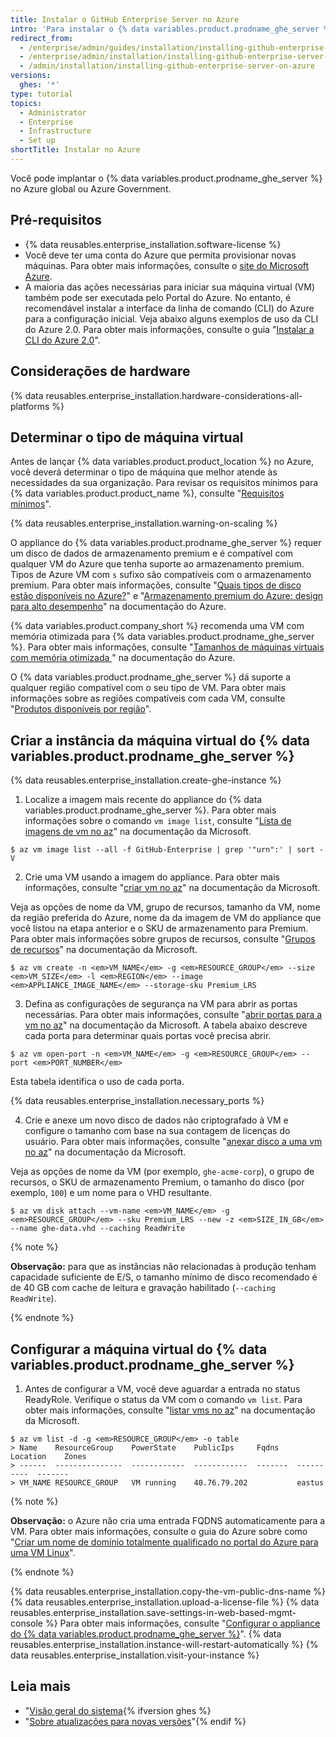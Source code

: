 ```yaml
---
title: Instalar o GitHub Enterprise Server no Azure
intro: 'Para instalar o {% data variables.product.prodname_ghe_server %} no Azure, você deve fazer a implantação em uma instância da série DS e usar o armazenamento Premium-LRS.'
redirect_from:
  - /enterprise/admin/guides/installation/installing-github-enterprise-on-azure/
  - /enterprise/admin/installation/installing-github-enterprise-server-on-azure
  - /admin/installation/installing-github-enterprise-server-on-azure
versions:
  ghes: '*'
type: tutorial
topics:
  - Administrator
  - Enterprise
  - Infrastructure
  - Set up
shortTitle: Instalar no Azure
---
```


Você pode implantar o {% data variables.product.prodname_ghe_server %} no Azure global ou Azure Government.

## Pré-requisitos

- {% data reusables.enterprise_installation.software-license %}
- Você deve ter uma conta do Azure que permita provisionar novas máquinas. Para obter mais informações, consulte o [site do Microsoft Azure](https://azure.microsoft.com).
- A maioria das ações necessárias para iniciar sua máquina virtual (VM) também pode ser executada pelo Portal do Azure. No entanto, é recomendável instalar a interface da linha de comando (CLI) do Azure para a configuração inicial. Veja abaixo alguns exemplos de uso da CLI do Azure 2.0. Para obter mais informações, consulte o guia "[Instalar a CLI do Azure 2.0](https://docs.microsoft.com/cli/azure/install-azure-cli?view=azure-cli-latest)".

## Considerações de hardware

{% data reusables.enterprise_installation.hardware-considerations-all-platforms %}

## Determinar o tipo de máquina virtual

Antes de lançar {% data variables.product.product_location %} no Azure, você deverá determinar o tipo de máquina que melhor atende às necessidades da sua organização. Para revisar os requisitos mínimos para {% data variables.product.product_name %}, consulte "[Requisitos mínimos](#minimum-requirements)".

{% data reusables.enterprise_installation.warning-on-scaling %}

O appliance do {% data variables.product.prodname_ghe_server %} requer um disco de dados de armazenamento premium e é compatível com qualquer VM do Azure que tenha suporte ao armazenamento premium. Tipos de Azure VM com `s` sufixo são compatíveis com o armazenamento premium. Para obter mais informações, consulte "[Quais tipos de disco estão disponíveis no Azure?](https://docs.microsoft.com/en-us/azure/virtual-machines/disks-types#premium-ssd)" e "[Armazenamento premium do Azure: design para alto desempenho](https://docs.microsoft.com/en-us/azure/virtual-machines/premium-storage-performance)" na documentação do Azure.

{% data variables.product.company_short %} recomenda uma VM com memória otimizada para {% data variables.product.prodname_ghe_server %}. Para obter mais informações, consulte "[Tamanhos de máquinas virtuais com memória otimizada ](https://docs.microsoft.com/en-us/azure/virtual-machines/sizes-memory)" na documentação do Azure.

O {% data variables.product.prodname_ghe_server %} dá suporte a qualquer região compatível com o seu tipo de VM. Para obter mais informações sobre as regiões compatíveis com cada VM, consulte "[Produtos disponíveis por região](https://azure.microsoft.com/regions/services/)".

## Criar a instância da máquina virtual do {% data variables.product.prodname_ghe_server %}

{% data reusables.enterprise_installation.create-ghe-instance %}

1. Localize a imagem mais recente do appliance do {% data variables.product.prodname_ghe_server %}. Para obter mais informações sobre o comando `vm image list`, consulte "[Lista de imagens de vm no az](https://docs.microsoft.com/cli/azure/vm/image?view=azure-cli-latest#az_vm_image_list)" na documentação da Microsoft.
  ```shell
  $ az vm image list --all -f GitHub-Enterprise | grep '"urn":' | sort -V
  ```

2. Crie uma VM usando a imagem do appliance. Para obter mais informações, consulte "[criar vm no az](https://docs.microsoft.com/cli/azure/vm?view=azure-cli-latest#az_vm_create)" na documentação da Microsoft.

  Veja as opções de nome da VM, grupo de recursos, tamanho da VM, nome da região preferida do Azure, nome da da imagem de VM do appliance que você listou na etapa anterior e o SKU de armazenamento para Premium. Para obter mais informações sobre grupos de recursos, consulte "[Grupos de recursos](https://docs.microsoft.com/azure/azure-resource-manager/resource-group-overview#resource-groups)" na documentação da Microsoft.

  ```shell
  $ az vm create -n <em>VM_NAME</em> -g <em>RESOURCE_GROUP</em> --size <em>VM_SIZE</em> -l <em>REGION</em> --image <em>APPLIANCE_IMAGE_NAME</em> --storage-sku Premium_LRS
  ```

3. Defina as configurações de segurança na VM para abrir as portas necessárias. Para obter mais informações, consulte "[abrir portas para a vm no az](https://docs.microsoft.com/cli/azure/vm?view=azure-cli-latest#az_vm_open_port)" na documentação da Microsoft. A tabela abaixo descreve cada porta para determinar quais portas você precisa abrir.

  ```shell
  $ az vm open-port -n <em>VM_NAME</em> -g <em>RESOURCE_GROUP</em> --port <em>PORT_NUMBER</em>
  ```

  Esta tabela identifica o uso de cada porta.

  {% data reusables.enterprise_installation.necessary_ports %}

4. Crie e anexe um novo disco de dados não criptografado à VM e configure o tamanho com base na sua contagem de licenças do usuário. Para obter mais informações, consulte "[anexar disco a uma vm no az](https://docs.microsoft.com/cli/azure/vm/disk?view=azure-cli-latest#az_vm_disk_attach)" na documentação da Microsoft.

  Veja as opções de nome da VM (por exemplo, `ghe-acme-corp`), o grupo de recursos, o SKU de armazenamento Premium, o tamanho do disco (por exemplo, `100`) e um nome para o VHD resultante.

  ```shell
  $ az vm disk attach --vm-name <em>VM_NAME</em> -g <em>RESOURCE_GROUP</em> --sku Premium_LRS --new -z <em>SIZE_IN_GB</em> --name ghe-data.vhd --caching ReadWrite
  ```

  {% note %}

   **Observação:** para que as instâncias não relacionadas à produção tenham capacidade suficiente de E/S, o tamanho mínimo de disco recomendado é de 40 GB com cache de leitura e gravação habilitado (`--caching ReadWrite`).

   {% endnote %}

## Configurar a máquina virtual do {% data variables.product.prodname_ghe_server %}

1. Antes de configurar a VM, você deve aguardar a entrada no status ReadyRole. Verifique o status da VM com o comando `vm list`. Para obter mais informações, consulte "[listar vms no az](https://docs.microsoft.com/cli/azure/vm?view=azure-cli-latest#az_vm_list)" na documentação da Microsoft.
  ```shell
  $ az vm list -d -g <em>RESOURCE_GROUP</em> -o table
  > Name    ResourceGroup    PowerState    PublicIps     Fqdns    Location    Zones
  > ------  ---------------  ------------  ------------  -------  ----------  -------
  > VM_NAME RESOURCE_GROUP   VM running    40.76.79.202           eastus

  ```
  {% note %}

  **Observação:** o Azure não cria uma entrada FQDNS automaticamente para a VM. Para obter mais informações, consulte o guia do Azure sobre como "[Criar um nome de domínio totalmente qualificado no portal do Azure para uma VM Linux](https://docs.microsoft.com/azure/virtual-machines/linux/portal-create-fqdn)".

  {% endnote %}

  {% data reusables.enterprise_installation.copy-the-vm-public-dns-name %}
  {% data reusables.enterprise_installation.upload-a-license-file %}
  {% data reusables.enterprise_installation.save-settings-in-web-based-mgmt-console %} Para obter mais informações, consulte "[Configurar o appliance do {% data variables.product.prodname_ghe_server %}](/enterprise/admin/guides/installation/configuring-the-github-enterprise-server-appliance)".
  {% data reusables.enterprise_installation.instance-will-restart-automatically %}
  {% data reusables.enterprise_installation.visit-your-instance %}

## Leia mais

- "[Visão geral do sistema](/enterprise/admin/guides/installation/system-overview){% ifversion ghes %}
- "[Sobre atualizações para novas versões](/admin/overview/about-upgrades-to-new-releases)"{% endif %}

